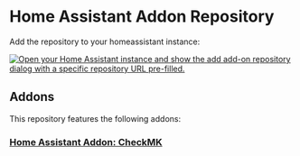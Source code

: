 # Home Assistant Addon Repository

Add the repository to your homeassistant instance:

[![Open your Home Assistant instance and show the add add-on repository dialog with a specific repository URL pre-filled.](https://my.home-assistant.io/badges/supervisor_add_addon_repository.svg)](https://my.home-assistant.io/redirect/supervisor_add_addon_repository/?repository_url=https%3A%2F%2Fgithub.com%2Feporly%2Ftosm-hassio-addon-checkmk)


## Addons

This repository features the following addons:

### [Home Assistant Addon: CheckMK](./checkmk)


